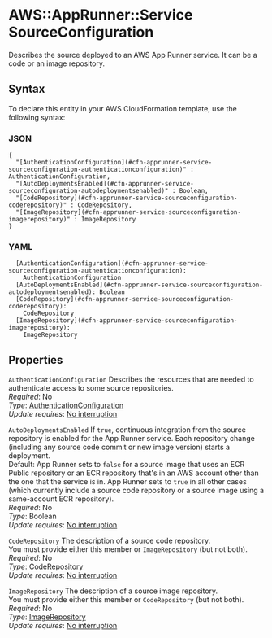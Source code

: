 # AWS::AppRunner::Service SourceConfiguration<a name="aws-properties-apprunner-service-sourceconfiguration"></a>

Describes the source deployed to an AWS App Runner service\. It can be a code or an image repository\.

## Syntax<a name="aws-properties-apprunner-service-sourceconfiguration-syntax"></a>

To declare this entity in your AWS CloudFormation template, use the following syntax:

### JSON<a name="aws-properties-apprunner-service-sourceconfiguration-syntax.json"></a>

```
{
  "[AuthenticationConfiguration](#cfn-apprunner-service-sourceconfiguration-authenticationconfiguration)" : AuthenticationConfiguration,
  "[AutoDeploymentsEnabled](#cfn-apprunner-service-sourceconfiguration-autodeploymentsenabled)" : Boolean,
  "[CodeRepository](#cfn-apprunner-service-sourceconfiguration-coderepository)" : CodeRepository,
  "[ImageRepository](#cfn-apprunner-service-sourceconfiguration-imagerepository)" : ImageRepository
}
```

### YAML<a name="aws-properties-apprunner-service-sourceconfiguration-syntax.yaml"></a>

```
  [AuthenticationConfiguration](#cfn-apprunner-service-sourceconfiguration-authenticationconfiguration):
    AuthenticationConfiguration
  [AutoDeploymentsEnabled](#cfn-apprunner-service-sourceconfiguration-autodeploymentsenabled): Boolean
  [CodeRepository](#cfn-apprunner-service-sourceconfiguration-coderepository):
    CodeRepository
  [ImageRepository](#cfn-apprunner-service-sourceconfiguration-imagerepository):
    ImageRepository
```

## Properties<a name="aws-properties-apprunner-service-sourceconfiguration-properties"></a>

`AuthenticationConfiguration` <a name="cfn-apprunner-service-sourceconfiguration-authenticationconfiguration"></a>
Describes the resources that are needed to authenticate access to some source repositories\.  
_Required_: No  
_Type_: [AuthenticationConfiguration](aws-properties-apprunner-service-authenticationconfiguration.md)  
_Update requires_: [No interruption](https://docs.aws.amazon.com/AWSCloudFormation/latest/UserGuide/using-cfn-updating-stacks-update-behaviors.html#update-no-interrupt)

`AutoDeploymentsEnabled` <a name="cfn-apprunner-service-sourceconfiguration-autodeploymentsenabled"></a>
If `true`, continuous integration from the source repository is enabled for the App Runner service\. Each repository change \(including any source code commit or new image version\) starts a deployment\.  
Default: App Runner sets to `false` for a source image that uses an ECR Public repository or an ECR repository that's in an AWS account other than the one that the service is in\. App Runner sets to `true` in all other cases \(which currently include a source code repository or a source image using a same\-account ECR repository\)\.  
_Required_: No  
_Type_: Boolean  
_Update requires_: [No interruption](https://docs.aws.amazon.com/AWSCloudFormation/latest/UserGuide/using-cfn-updating-stacks-update-behaviors.html#update-no-interrupt)

`CodeRepository` <a name="cfn-apprunner-service-sourceconfiguration-coderepository"></a>
The description of a source code repository\.  
You must provide either this member or `ImageRepository` \(but not both\)\.  
_Required_: No  
_Type_: [CodeRepository](aws-properties-apprunner-service-coderepository.md)  
_Update requires_: [No interruption](https://docs.aws.amazon.com/AWSCloudFormation/latest/UserGuide/using-cfn-updating-stacks-update-behaviors.html#update-no-interrupt)

`ImageRepository` <a name="cfn-apprunner-service-sourceconfiguration-imagerepository"></a>
The description of a source image repository\.  
You must provide either this member or `CodeRepository` \(but not both\)\.  
_Required_: No  
_Type_: [ImageRepository](aws-properties-apprunner-service-imagerepository.md)  
_Update requires_: [No interruption](https://docs.aws.amazon.com/AWSCloudFormation/latest/UserGuide/using-cfn-updating-stacks-update-behaviors.html#update-no-interrupt)
